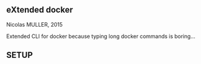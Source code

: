 ## eXtended docker

Nicolas MULLER, 2015

Extended CLI for docker because typing long docker commands is boring...

## SETUP
